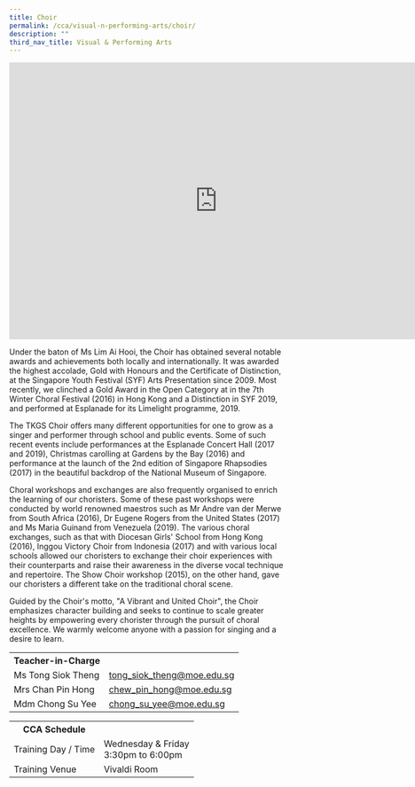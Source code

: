 ```yaml
---
title: Choir
permalink: /cca/visual-n-performing-arts/choir/
description: ""
third_nav_title: Visual & Performing Arts
---
```

<head>
<style>
table {
  border-collapse: collapse;
  width: 100%;
}

th, td {
  padding: 8px;
  text-align: left;
  border-bottom: 1px solid #ddd;
}

tr:hover {background-color: #F5F5DC;}
</style>
</head>

<iframe src="https://docs.google.com/presentation/d/e/2PACX-1vT_5z2_tY9JvbxyIbInqdhvZOhoK7N4CcIqhfMaEBtmYjPEnlEYMxXMYY-XkT3ETjq_h-vo70J3QZSI/embed?start=false&loop=false&delayms=10000" frameborder="0" width="750" height="500" allowfullscreen="true"></iframe>

<p>Under the baton of Ms Lim Ai Hooi, the Choir has obtained several notable awards and achievements both locally and internationally. It was awarded the highest accolade, Gold with Honours and the Certificate of Distinction, at the Singapore Youth Festival (SYF) Arts Presentation since 2009. Most recently, we clinched a Gold Award in the Open Category at in the 7th Winter Choral Festival (2016) in Hong Kong and a Distinction in SYF 2019, and performed at Esplanade for its Limelight programme, 2019.</p>
<p>The TKGS Choir offers many different opportunities for one to grow as a singer and performer through school and public events. Some of such recent events include performances at the Esplanade Concert Hall (2017 and 2019), Christmas carolling at Gardens by the Bay (2016) and performance at the launch of the 2nd edition of Singapore Rhapsodies (2017) in the beautiful backdrop of the National Museum of Singapore.&nbsp;</p>
<p>Choral workshops and exchanges are also frequently organised to enrich the learning of our choristers. Some of these past workshops were conducted by world renowned maestros such as Mr Andre van der Merwe from South Africa (2016), Dr Eugene Rogers from the United States (2017) and Ms Maria Guinand from Venezuela (2019). The various choral exchanges, such as that with Diocesan Girls' School from Hong Kong (2016), Inggou Victory Choir from Indonesia (2017) and with various local schools allowed our choristers to exchange their choir experiences with their counterparts and raise their awareness in the diverse vocal technique and repertoire. The Show Choir workshop (2015), on the other hand, gave our choristers a different take on the traditional choral scene.</p>
<p>Guided by the Choir's motto, "A Vibrant and United Choir", the Choir emphasizes character building and seeks to continue to scale greater heights by empowering every chorister through the pursuit of choral excellence. We warmly welcome anyone with a passion for singing and a desire to learn.</p>

<table>
	<tbody>
		<tr>
			<th colspan="1">Teacher-in-Charge</th>
</tr>
		<tr>
	<td rowspan="1">Ms Tong Siok Theng </td>
 <td><a target="" href="mailto:tong_siok_theng@moe.edu.sg">tong_siok_theng@moe.edu.sg</a></td>
	 	</tr>
<tr>
	<td rowspan="1">Mrs Chan Pin Hong</td>
 <td><a target="" href="mailto:chew_pin_hong@moe.edu.sg">chew_pin_hong@moe.edu.sg</a></td>
	 	</tr>
		<tr>
	<td rowspan="1">Mdm Chong Su Yee </td>
 <td><a target="" href="mailto:chong_su_yee@moe.edu.sg">chong_su_yee@moe.edu.sg</a></td>
	 	</tr>
	</tbody>
	</table>
		<table>
	<tbody>
		<tr>
			<th colspan="1">CCA Schedule</th>
</tr>
		<tr>
	<td rowspan="1"> Training Day / Time</td>
<td>Wednesday & Friday<br>
	3:30pm to 6:00pm
		</td>
	 	</tr>
<tr>
	<td rowspan="1">Training Venue</td>
 <td rowspan="1">Vivaldi Room</td>
	</tr>
</tbody>
		</table>